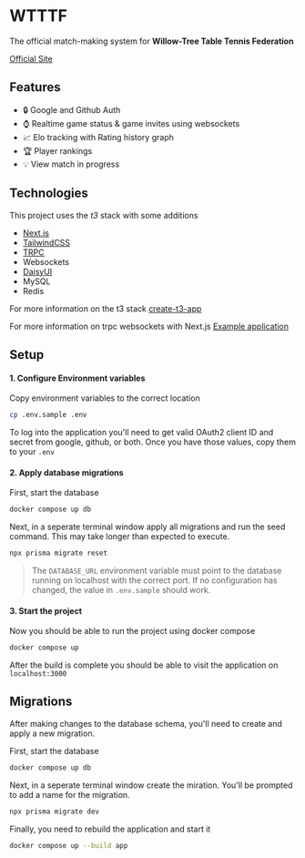 # WTTTF

The official match-making system for **Willow-Tree Table Tennis Federation**

[Official Site](#https://pong.kylemerfy.com)

## Features

- :lock: Google and Github Auth
- :watch: Realtime game status & game invites using websockets
- :chart_with_upwards_trend: Elo tracking with Rating history graph
- :trophy: Player rankings
- :bulb: View match in progress

## Technologies

This project uses the _t3_ stack with some additions

- [Next.js](#https://nextjs.org/)
- [TailwindCSS](#https://tailwindcss.com/)
- [TRPC](#https://trpc.io/)
- Websockets
- [DaisyUI](#https://daisyui.com/)
- MySQL
- Redis

For more information on the t3 stack [create-t3-app](#https://github.com/t3-oss/create-t3-app)

For more information on trpc websockets with Next.js [Example application](#https://github.com/trpc/examples-next-prisma-starter-websockets)

## Setup

#### 1. Configure Environment variables

Copy environment variables to the correct location

```bash
cp .env.sample .env
```

To log into the application you'll need to get valid OAuth2 client ID and secret from google, github, or both. Once you have those values, copy them to your `.env`

#### 2. Apply database migrations

First, start the database

```bash
docker compose up db
```

Next, in a seperate terminal window apply all migrations and run the seed command. This may take longer than expected to execute.

```bash
npx prisma migrate reset
```

> The `DATABASE_URL` environment variable must point to the database running on localhost with the correct port. If no configuration has changed, the value in `.env.sample` should work.

#### 3. Start the project

Now you should be able to run the project using docker compose

```bash
docker compose up
```

After the build is complete you should be able to visit the application on `localhost:3000`

## Migrations

After making changes to the database schema, you'll need to create and apply a new migration.

First, start the database

```bash
docker compose up db
```

Next, in a seperate terminal window create the miration. You'll be prompted to add a name for the migration.

```bash
npx prisma migrate dev
```

Finally, you need to rebuild the application and start it

```bash
docker compose up --build app
```
